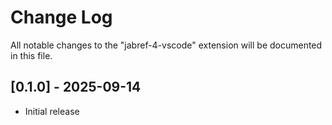 # Change Log

All notable changes to the "jabref-4-vscode" extension will be documented in this file.

## [0.1.0] - 2025-09-14

- Initial release

[0.0.1]: https://github.com/JabRef/lsp-vscode-extension/releases/tag/v0.0.1